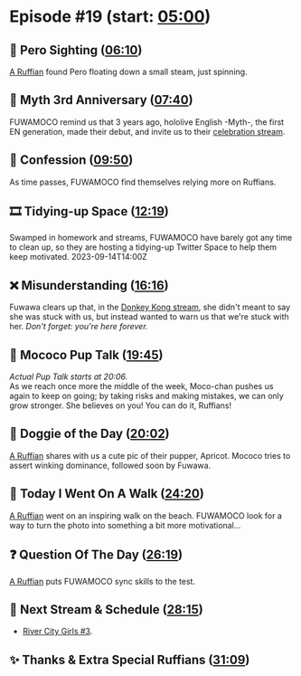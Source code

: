 # Episode #19 (start: [05:00](https://youtu.be/8w8utBUJwEY?t=05m00s))

## 👀 Pero Sighting  ([06:10](https://youtu.be/8w8utBUJwEY?t=06m10s))

[A Ruffian](https://twitter.com/zogajah/status/1697460559141343503) found Pero floating down a small steam, just spinning.

## 🎊 Myth 3rd Anniversary ([07:40](https://youtu.be/8w8utBUJwEY?t=07m40s))

FUWAMOCO remind us that 3 years ago, hololive English -Myth-, the first EN generation, made their debut, and invite us to their [celebration stream](https://youtu.be/gYEsfr1Y-CI).

## 🙊 Confession ([09:50](https://youtu.be/8w8utBUJwEY?t=09m50s))

As time passes, FUWAMOCO find themselves relying more on Ruffians.

## 🎞️ Tidying-up Space ([12:19](https://youtu.be/8w8utBUJwEY?t=12m19s))

Swamped in homework and streams, FUWAMOCO have barely got any time to clean up, so they are hosting a tidying-up Twitter Space to help them keep motivated. 2023-09-14T14:00Z

## ❌ Misunderstanding ([16:16](https://youtu.be/8w8utBUJwEY?t=16m16s))

Fuwawa clears up that, in the [Donkey Kong stream](https://youtu.be/ndNZ1ClWZ6g), she didn't meant to say she was stuck with us, but instead wanted to warn us that we're stuck with her. *Don't forget: you're here forever.*

## 📣 Mococo Pup Talk ([19:45](https://youtu.be/8w8utBUJwEY?t=19m45s))

*Actual Pup Talk starts at 20:06.*  
As we reach once more the middle of the week, Moco-chan pushes us again to keep on going; by taking risks and making mistakes, we can only grow stronger. She believes on you! You can do it, Ruffians!

## 🐶 Doggie of the Day ([20:02](https://youtu.be/8w8utBUJwEY?t=20m02s))

[A Ruffian](https://twitter.com/Loc_Panda/status/1691828105336483884) shares with us a cute pic of their pupper, Apricot. Mococo tries to assert winking dominance, followed soon by Fuwawa.

## 🚶 Today I Went On A Walk ([24:20](https://youtu.be/8w8utBUJwEY?t=24m20s))

[A Ruffian](https://twitter.com/katsupantsu/status/1699085182396162443) went on an inspiring walk on the beach. FUWAMOCO look for a way to turn the photo into something a bit more motivational…

## ❓ Question Of The Day ([26:19](https://youtu.be/8w8utBUJwEY?t=26m19s))

[A Ruffian](https://vxtwitter.com/2humorboy/status/1694187446320418898) puts FUWAMOCO sync skills to the test.

## 📅 Next Stream & Schedule ([28:15](https://youtu.be/8w8utBUJwEY?t=28m15s))

* [River City Girls #3](https://youtu.be/83nCZ3DPUJo).

## ✨ Thanks & Extra Special Ruffians ([31:09](https://youtu.be/8w8utBUJwEY?t=31m09s))
